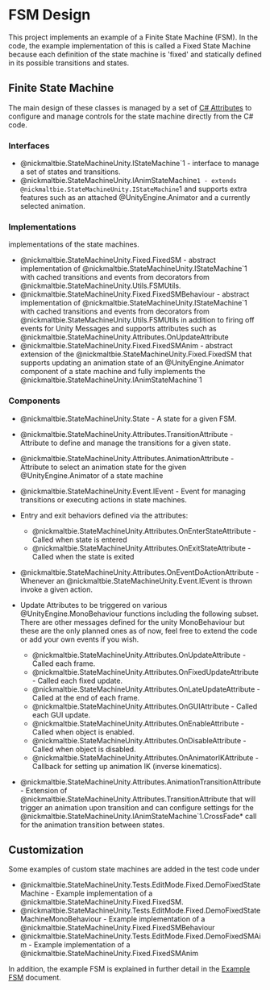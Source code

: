 # FSM Design

This project implements an example of a Finite State Machine (FSM). In the
code, the example implementation of this is called a Fixed State Machine
because each definition of the state machine is 'fixed' and statically
defined in its possible transitions and states.

## Finite State Machine

The main design of these classes is managed
by a set of [C# Attributes](https://learn.microsoft.com/en-us/dotnet/csharp/programming-guide/concepts/attributes/)
to configure and manage controls for the state machine
directly from the C# code.

### Interfaces

* @nickmaltbie.StateMachineUnity.IStateMachine`1 -
    interface to manage a set of states and transitions.
* @nickmaltbie.StateMachineUnity.IAnimStateMachine`1 -
    extends @nickmaltbie.StateMachineUnity.IStateMachine`1
    and supports extra features such as an attached @UnityEngine.Animator
    and a currently selected animation.

### Implementations

implementations of the state machines.

* @nickmaltbie.StateMachineUnity.Fixed.FixedSM
  \- abstract implementation of @nickmaltbie.StateMachineUnity.IStateMachine`1
  with cached transitions and events from decorators from
  @nickmaltbie.StateMachineUnity.Utils.FSMUtils.
* @nickmaltbie.StateMachineUnity.Fixed.FixedSMBehaviour
  \- abstract implementation of @nickmaltbie.StateMachineUnity.IStateMachine`1
  with cached transitions and events from decorators from
  @nickmaltbie.StateMachineUnity.Utils.FSMUtils
  in addition to firing off events for Unity Messages and supports
  attributes such as
  @nickmaltbie.StateMachineUnity.Attributes.OnUpdateAttribute
* @nickmaltbie.StateMachineUnity.Fixed.FixedSMAnim
  \- abstract extension of the @nickmaltbie.StateMachineUnity.Fixed.FixedSM
  that supports updating an animation state of an @UnityEngine.Animator
  component of a state machine and fully implements the
  @nickmaltbie.StateMachineUnity.IAnimStateMachine`1

### Components

* @nickmaltbie.StateMachineUnity.State - A state for a given FSM.
* @nickmaltbie.StateMachineUnity.Attributes.TransitionAttribute
  \- Attribute to define and manage the transitions for a given state.
* @nickmaltbie.StateMachineUnity.Attributes.AnimationAttribute
  \- Attribute to select an animation state for the given @UnityEngine.Animator
  of a state machine
* @nickmaltbie.StateMachineUnity.Event.IEvent
  \- Event for managing transitions or executing actions in state machines.

* Entry and exit behaviors defined via the attributes:
  * @nickmaltbie.StateMachineUnity.Attributes.OnEnterStateAttribute
    \- Called when state is entered
  * @nickmaltbie.StateMachineUnity.Attributes.OnExitStateAttribute
    \- Called when the state is exited

* @nickmaltbie.StateMachineUnity.Attributes.OnEventDoActionAttribute
  \- Whenever an @nickmaltbie.StateMachineUnity.Event.IEvent
  is thrown invoke a given action.

* Update Attributes to be triggered on various @UnityEngine.MonoBehaviour
  functions including the following subset. There are other
  messages defined for the unity MonoBehaviour but these
  are the only planned ones as of now, feel free to extend
  the code or add your own events if you wish.

  * @nickmaltbie.StateMachineUnity.Attributes.OnUpdateAttribute
    \- Called each frame.
  * @nickmaltbie.StateMachineUnity.Attributes.OnFixedUpdateAttribute
    \- Called each fixed update.
  * @nickmaltbie.StateMachineUnity.Attributes.OnLateUpdateAttribute
    \- Called at the end of each frame.
  * @nickmaltbie.StateMachineUnity.Attributes.OnGUIAttribute
    \- Called each GUI update.
  * @nickmaltbie.StateMachineUnity.Attributes.OnEnableAttribute
    \- Called when object is enabled.
  * @nickmaltbie.StateMachineUnity.Attributes.OnDisableAttribute
    \- Called when object is disabled.
  * @nickmaltbie.StateMachineUnity.Attributes.OnAnimatorIKAttribute
    \- Callback for setting up animation IK (inverse kinematics).

* @nickmaltbie.StateMachineUnity.Attributes.AnimationTransitionAttribute
  \- Extension of @nickmaltbie.StateMachineUnity.Attributes.TransitionAttribute
  that will trigger an animation upon transition and can configure settings for
  the @nickmaltbie.StateMachineUnity.IAnimStateMachine`1.CrossFade* call
  for the animation transition between states.

## Customization

Some examples of custom state machines are added
in the test code under

* @nickmaltbie.StateMachineUnity.Tests.EditMode.Fixed.DemoFixedStateMachine
    \- Example implementation of a @nickmaltbie.StateMachineUnity.Fixed.FixedSM.
* @nickmaltbie.StateMachineUnity.Tests.EditMode.Fixed.DemoFixedStateMachineMonoBehaviour
    \- Example implementation of a @nickmaltbie.StateMachineUnity.Fixed.FixedSMBehaviour
* @nickmaltbie.StateMachineUnity.Tests.EditMode.Fixed.DemoFixedSMAim
    \- Example implementation of a @nickmaltbie.StateMachineUnity.Fixed.FixedSMAnim

In addition, the example FSM is explained in further detail in the
[Example FSM](example-fsm.md) document.
